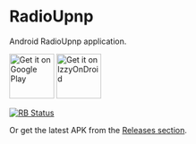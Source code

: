 # RadioUpnp

Android RadioUpnp application.

[<img src="https://play.google.com/intl/en_us/badges/images/generic/en-play-badge.png"
     alt="Get it on Google Play"
     height="80">](https://play.google.com/store/apps/details?id=com.watea.radio_upnp)
[<img src="https://gitlab.com/IzzyOnDroid/repo/-/raw/master/assets/IzzyOnDroid.png"
     alt="Get it on IzzyOnDroid"
     height="80">](https://apt.izzysoft.de/fdroid/index/apk/com.watea.radio_upnp)

[<img src="https://shields.rbtlog.dev/simple/com.watea.radio_upnp?style=for-the-badge" alt="RB Status">](https://shields.rbtlog.dev/com.watea.radio_upnp)

Or get the latest APK from the [Releases section](https://github.com/watea/RadioUpnp/releases/latest).